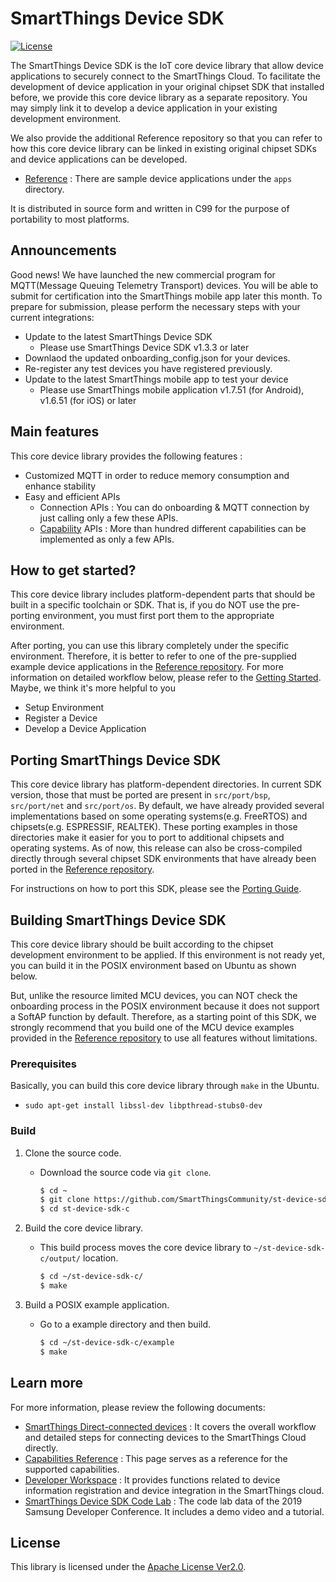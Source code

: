 # SmartThings Device SDK

[![License](https://img.shields.io/badge/licence-Apache%202.0-brightgreen.svg?style=flat)](LICENSE)

The SmartThings Device SDK is the IoT core device library that allow device applications to securely connect to the SmartThings Cloud. To facilitate the development of device application in your  original chipset SDK that installed before, we provide this core device library as a separate repository. You may simply link it to develop a device application in your existing development environment.

We also provide the additional Reference repository so that you can refer to how this core device library can be linked in existing original chipset SDKs and device applications can be developed.

- [Reference](https://github.com/SmartThingsCommunity/st-device-sdk-c-ref) : There are sample device applications under the `apps` directory.

It is distributed in source form and written in C99 for the purpose of portability to most platforms.

## Announcements

Good news! We have launched the new commercial program for MQTT(Message Queuing Telemetry Transport) devices. You will be able to submit for certification into the SmartThings mobile app later this month. To prepare for submission, please perform the necessary steps with your current integrations:

 - Update to the latest SmartThings Device SDK
   - Please use SmartThings Device SDK v1.3.3 or later
 - Downlaod the updated onboarding_config.json for your devices.
 - Re-register any test devices you have registered previously.
 - Update to the latest SmartThings mobile app to test your device
   - Please use SmartThings mobile application v1.7.51 (for Android), v1.6.51 (for iOS) or later

## Main features

This core device library provides the following features :

- Customized MQTT  in order to reduce memory consumption and enhance stability
- Easy and efficient APIs
  - Connection APIs : You can do onboarding & MQTT connection by just calling only a few these APIs.
  - [Capability](https://smartthings.developer.samsung.com/docs/api-ref/capabilities.html) APIs : More than hundred different capabilities can be implemented as only a few APIs.

## How to get started?

This core device library includes platform-dependent parts that should be built in a specific toolchain or SDK. That is, if you do NOT use the pre-porting environment, you must first port them to the appropriate environment.

After porting, you can use this library completely under the specific environment. Therefore, it is better to refer to one of the pre-supplied example device applications in the [Reference repository](https://github.com/SmartThingsCommunity/st-device-sdk-c-ref). For more information on detailed workflow below, please refer to the [Getting Started](https://github.com/SmartThingsCommunity/st-device-sdk-c-ref/blob/master/doc/getting_started.md). Maybe, we think it's more helpful to you

- Setup Environment
- Register a Device
- Develop a Device Application

## Porting SmartThings Device SDK

This core device library has platform-dependent directories. In current SDK version, those that must be ported are present in `src/port/bsp`, `src/port/net` and `src/port/os`. By default, we have already provided several implementations based on some operating systems(e.g. FreeRTOS) and chipsets(e.g. ESPRESSIF, REALTEK). These porting examples in those directories make it easier for you to port to additional chipsets and operating systems. As of now, this release can also be cross-compiled directly through several chipset SDK environments that have already been ported in the [Reference repository](https://github.com/SmartThingsCommunity/st-device-sdk-c-ref).

For instructions on how to port this SDK, please see the [Porting Guide](https://github.com/SmartThingsCommunity/st-device-sdk-c/blob/master/doc/porting_guide.md).

## Building SmartThings Device SDK

This core device library should be built according to the chipset development environment to be applied. If this environment is not ready yet, you can build it in the POSIX environment based on Ubuntu as shown below.

But, unlike the resource limited MCU devices, you can NOT check the onboarding process in the POSIX environment because it does not support a SoftAP function by default. Therefore, as a starting point of this SDK, we strongly recommend that you build one of the MCU device examples provided in the [Reference repository](https://github.com/SmartThingsCommunity/st-device-sdk-c-ref) to use all features without limitations.

### Prerequisites

Basically, you can build this core device library through `make` in the Ubuntu.

- `sudo apt-get install libssl-dev libpthread-stubs0-dev`

### Build

1. Clone the source code.

   - Download the source code via `git clone`.

     ```sh
     $ cd ~
     $ git clone https://github.com/SmartThingsCommunity/st-device-sdk-c.git
     $ cd st-device-sdk-c
     ```

2. Build the core device library.

   - This build process moves the core device library to `~/st-device-sdk-c/output/` location.

     ```sh
     $ cd ~/st-device-sdk-c/
     $ make
     ```

3. Build a POSIX example application.

   - Go to a example directory and then build.

     ```sh
     $ cd ~/st-device-sdk-c/example
     $ make
     ```

## Learn more

For more information, please review the following documents:

- [SmartThings Direct-connected devices](https://smartthings.developer.samsung.com/docs/devices/direct-connected-devices/overview.html) : It covers the overall workflow and detailed steps for connecting devices to the SmartThings Cloud directly.
- [Capabilities Reference](https://smartthings.developer.samsung.com/docs/api-ref/capabilities.html) : This page serves as a reference for the supported capabilities.
- [Developer Workspace](https://smartthings.developer.samsung.com/workspace/) : It provides functions related to device information registration and device integration in the SmartThings cloud.
- [SmartThings Device SDK Code Lab](https://developer.samsung.com/codelab/smartthings/smartthings-device-sdk/overview.html) : The code lab data of the 2019 Samsung Developer Conference. It includes a demo video and a tutorial.

## License

This library is licensed under the [Apache License Ver2.0](LICENSE).
